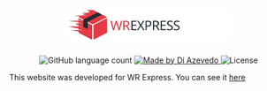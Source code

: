 <h1 align="center">
  <img alt="WR Express Logo" title="WR Express" src=".github/logo.svg" width="300px" />
</h1>

<p align="center">
  <img alt="GitHub language count" src="https://img.shields.io/github/languages/count/diazevedo/wr-express">

  <a href="https://github.com/diazevedo">
    <img alt="Made by Di Azevedo" src="https://img.shields.io/badge/made%20by-DiAzevedo-%2325b0e6">
  </a>

  <img alt="License" src="https://img.shields.io/badge/license-MIT-%2304D361">
</p>

<p>This website was developed for WR Express. You can see it <a href="https://optimistic-stonebraker-0f9004.netlify.app/">here</a></p>

